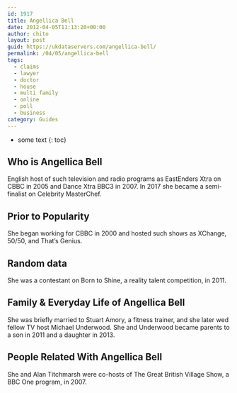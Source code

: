 ```yaml
---
id: 1917
title: Angellica Bell
date: 2012-04-05T11:13:20+00:00
author: chito
layout: post
guid: https://ukdataservers.com/angellica-bell/
permalink: /04/05/angellica-bell
tags:
  - claims
  - lawyer
  - doctor
  - house
  - multi family
  - online
  - poll
  - business
category: Guides
---
```


* some text
{: toc}


## Who is  Angellica Bell
                  
                  
                  
English host of such television and radio programs as EastEnders Xtra on CBBC in 2005 and Dance Xtra BBC3 in 2007. In 2017 she became a semi-finalist on Celebrity MasterChef.
                  
                
                
                
## Prior to Popularity 
                  
                  
                  
She began working for CBBC in 2000 and hosted such shows as XChange, 50/50, and That&#8217;s Genius.
                  
                
                
                
## Random data 
                  
                  
                  
She was a contestant on Born to Shine, a reality talent competition, in 2011.
                  
                
                
                
## Family & Everyday Life of Angellica Bell
                  
                  
                  
She was briefly married to Stuart Amory, a fitness trainer, and she later wed fellow TV host Michael Underwood. She and Underwood became parents to a son in 2011 and a daughter in 2013.
                  
                
                
                
## People Related With  Angellica Bell
                  
                  
                  
She and Alan Titchmarsh were co-hosts of The Great British Village Show, a BBC One program, in 2007.
                  
                
              
            
          
          
          
    
    
  
